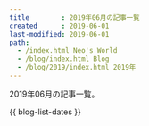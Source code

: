 ```yaml
---
title        : 2019年06月の記事一覧
created      : 2019-06-01
last-modified: 2019-06-01
path:
  - /index.html Neo's World
  - /blog/index.html Blog
  - /blog/2019/index.html 2019年
---
```


2019年06月の記事一覧。

{{ blog-list-dates }}
